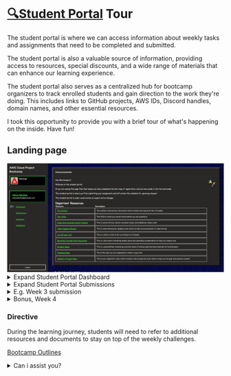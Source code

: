# [🔍Student Portal](https://student.cloudprojectbootcamp.com/) Tour

The student portal is where we can access information about weekly tasks and assignments that need to be completed and submitted.

The student portal is also a valuable source of information, providing access to resources, special discounts, and a wide range of materials that can enhance our learning experience.

The student portal also serves as a centralized hub for bootcamp organizers to track enrolled students and gain direction to the work they're doing. This includes links to GitHub projects, AWS IDs, Discord handles, domain names, and other essential resources.

I took this opportunity to provide you with a brief tour of what's happening on the inside. Have fun!


## Landing page
<img src="../assets/Student-Portal/student-portal-main.png">

<details>

<summary>
Expand Student Portal Dashboard
</summary>

This is where the important links for the student to identify and navigate are located.

<img src="../assets/Student-Portal/1 important res section.png">

</details>




<details>

<summary>
Expand Student Portal Submissions
</summary>

This section is where the student is required to submit weekly To-Do tasks.

<img src="../assets/Student-Portal/2 submissions.png">
</details>


<details>
<summary>
E.g. Week 3 submission
</summary>

In here, student can find guidance and direction what he should complete and get done.

<img src="../assets/Student-Portal/3 sample for week 3.png">

A good portion of each week is spent explaining a summary of the work completed. 


<img src="../assets/Student-Portal/4 to do-s list and quizes section.png">

Being transparent and saying exactly what you practiced and not making it difficult for yourself and your supervisor to grade you.

</details>

<details>
<summary>
Bonus, Week 4 
</summary>

<img src="../assets/Student-Portal/sql week.png">

**Overall:**
<img src="../assets/Student-Portal/latest stats.png">

</details>




### Directive
During the learning journey, students will need to refer to additional resources and documents to stay on top of the weekly challenges.

[Bootcamp Outlines](https://docs.google.com/document/d/19XMyd5zCk7S9QT2q1_Cg-wvbnBwOge7EgzgvtVCgcz0/mobilebasic#h.phh8kngo2rl7)

<details>
<summary>
Can i assist you?</summary>

I'm always here to help out friends, and I'd be happy to receive an email from you !<br>

If you have any questions or concerns, please do not hesitate to contact me.<br>


You can connect with me on LinkedIn as well from [here](https://www.linkedin.com/in/yahya-abulhaj/).
</details>
